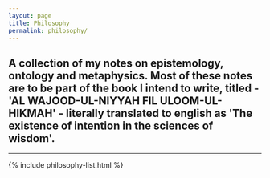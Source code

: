 ```yaml
---
layout: page
title: Philosophy
permalink: philosophy/
---
```


## A collection of my notes on epistemology, ontology and metaphysics. Most of these notes are to be part of the book I intend to write, titled - **'AL WAJOOD-UL-NIYYAH FIL ULOOM-UL-HIKMAH'** - literally translated to english as **'The existence of intention in the sciences of wisdom**'.

***

{% include philosophy-list.html %}